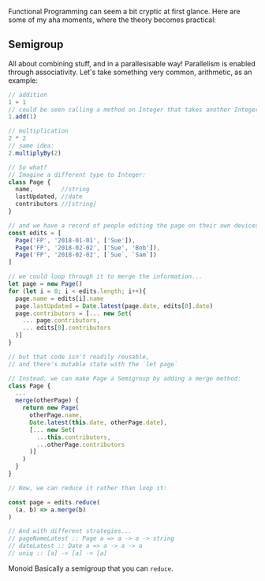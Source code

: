 Functional Programming can seem a bit cryptic at first glance. Here are some of my aha moments, where the theory becomes practical:

## Semigroup
All about combining stuff, and in a parallesisable way! Parallelism is enabled through associativity. Let's take something very common, arithmetic, as an example:

```javascript
// addition
1 + 1
// could be seen calling a method on Integer that takes another Integer
1.add(1)

// multiplication
2 * 2
// same idea:
2.multiplyBy(2)

// So what?
// Imagine a different type to Integer:
class Page {
  name,        //string
  lastUpdated, //date
  contributors //[string]
}

// and we have a record of people editing the page on their own devices
const edits = [
  Page('FP', '2018-01-01', ['Sue']),
  Page('FP', '2018-02-02', ['Sue', 'Bob']),
  Page('FP', '2018-02-02', [`Sue`, `Sam`])
]

// we could loop through it to merge the information...
let page = new Page()
for (let i = 0; i < edits.length; i++){
  page.name = edits[i].name
  page.lastUpdated = Date.latest(page.date, edits[0].date)
  page.contributors = [... new Set(
    ... page.contributors,
    ... edits[0].contributors
  )]
}

// but that code isn't readily reusable,
// and there's mutable state with the `let page`

// Instead, we can make Page a Semigroup by adding a merge method:
class Page {
  ...
  merge(otherPage) {
    return new Page(
      otherPage.name,
      Date.latest(this.date, otherPage.date),
      [... new Set(
        ...this.contributors,
        ...otherPage.contributors
      )]
    )
  }
}

// Now, we can reduce it rather than loop it:

const page = edits.reduce(
  (a, b) => a.merge(b)
)

// And with different strategies...
// pageNameLatest :: Page a => a -> a -> string
// dateLatest :: Date a => a -> a -> a
// uniq :: [a] -> [a] -> [a]
```

Monoid
Basically a semigroup that you can `reduce`. 

```javascript
```
<!--stackedit_data:
eyJoaXN0b3J5IjpbMTMwMzI3MDA0NCwxOTkxNDU5MTkxLDIxNj
MwMzY0NSwtMTM1NTUzNTkxMywtNDU0NTA4NjMyXX0=
-->
